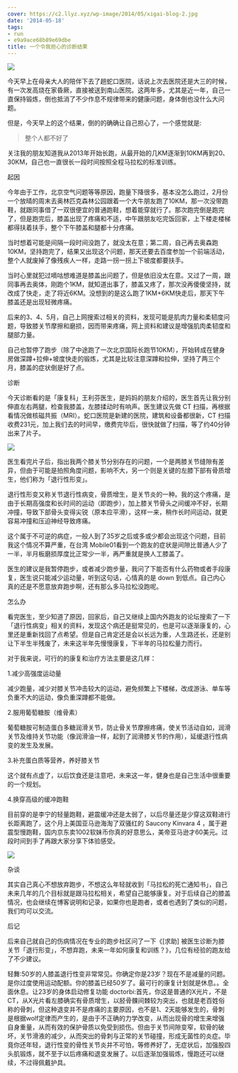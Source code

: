 ```yaml
---
cover: https://c2.llyz.xyz/wp-image/2014/05/xigai-blog-2.jpg
date: '2014-05-18'
tags:
- run
- e9a9ace68b89e69dbe
title: 一个令我担心的诊断结果
---
```


![](https://c2.llyz.xyz/wp-image/2014/05/xigai-blog-2.jpg)

今天早上在母亲大人的陪伴下去了趟蛇口医院，话说上次去医院还是大三的时候，有一次发高烧在家昏厥，直接被送到南山医院。这两年多，尤其是近一年，自己一直保持锻炼，倒也抵消了不少作息不规律带来的健康问题，身体倒也没什么大问题。

但是，今天早上的这个结果，倒的的确确让自己担心了，一个感觉就是:

> 整个人都不好了

关注我的朋友知道我从2013年开始长跑，从最开始的几KM逐渐到10KM再到20、30KM，自己也一直很长一段时间按照全程马拉松的标准训练。

起因

今年由于工作，北京空气问题等等原因，跑量下降很多，基本没怎么跑过，2月份一个放晴的周末去奥林匹克森林公园跟着一个大牛朋友跑了10KM，那一次没带跑鞋，就跟同事借了一双很便宜的普通跑鞋，想着能穿就行了。那次跑完倒是跑完了，但是跑完后，膝盖出现了疼痛和不适，中午跟朋友吃完饭回家，上下楼走楼梯都得扶着扶手，整个下午膝盖和腿都十分疼痛。

当时想着可能是间隔一段时间没跑了，就没太在意；第二周，自己再去奥森跑10KM，坚持跑完了，结果又出现这个问题，那天还要去百度参加一个前端活动，整个人就废掉了像残疾人一样，走路一拐一拐上下坡度都要扶手。

当时心里就犯过嘀咕想难道是膝盖出问题了，但是依旧没太在意。又过了一周，跟同事再去奥体，刚跑个1KM，就知道出事了，膝盖又疼了，那次没再傻傻坚持，就改成了快走，走了将近6KM。没想到的是这么跑了1KM+6KM快走后，那天下午膝盖还是出现轻微疼痛。

后来的3、4、5月，自己上网搜索过相关的资料，发现可能是肌肉力量和柔韧度问题，导致膝关节摩擦和磨损，因而带来疼痛，网上资料和建议是增强肌肉柔韧度和腿部力量。

自己也暂停了跑步（除了中途跑了一次北京国际长跑节10KM），开始转成在健身房做深蹲+拉伸+坡度快走的锻炼，尤其是比较注意深蹲和拉伸，坚持了两三个月，膝盖的症状倒是好了点。

诊断

今天诊断看的是「康复科」王利芬医生，是妈妈的朋友介绍的，医生首先让我分别伸直左右两腿，检查我膝盖，左膝揉动时有响声。医生建议先做 CT 扫描，再根据看情况做核磁共振（MRI）。蛇口医院是新建的医院，建筑和设备都很新，CT 扫描收费231元，加上我们去的时间早，缴费完毕后，很快就做了扫描，等了约40分钟出来了片子。

![](https://c2.llyz.xyz/wp-image/2014/05/xigai-blog.jpg)

医生看完片子后，指出我两个膝关节分别存在的问题，一个是两膝关节缝隙有差异，但由于可能是拍照角度问题，影响不大，另一个则是关键的左膝下部有骨质增生，他们称为「退行性形变」。

退行性形变又称关节退行性病变，骨质增生，是关节炎的一种。我的这个疼痛，是由于长期高强度和长时间的运动（即跑步），加上膝关节骨头之间缓冲不好，长期冲撞，导致下部骨头变得尖锐（原本应平滑），这样一来，稍作长时间运动，就更容易冲撞和压迫神经导致疼痛。

这个属于不可逆的病症，一般人到了35岁之后或多或少都会出现这个问题，目前我这个情况不算严重，在台湾 Mobile01看到一个跑友的症状是间隙比普通人少了一半，半月板磨损厚度比正常少一半，再严重就是换人工膝盖了。

医生的建议是我暂停跑步，或者减少跑步量，我问了下能否有什么药物或者手段康复，医生说只能减少运动量，听到这句话，心情真的是 down 到低点。自己内心真的还是不愿意放弃跑步啊，还有那么多马拉松没跑呢。

怎么办

看完医生，至少知道了原因，回家后，自己又继续上国内外跑友的论坛搜索了一下「退行性病变」相关的资料，发现这个病还是挺常见的，也是可以逐渐康复的，心里还是重新找回了点希望。但是自己肯定还是会以长远为重，人生路还长，还是别让下半生半残废了，未来这半年先慢慢康复，下半年的马拉松量力而行。

对于我来说，可行的的康复和治疗方法主要是这几样：

1.减少高强度运动量

减少跑量，减少对膝关节冲击较大的运动，避免频繁上下楼梯，改成游泳、单车等负重不大的运动，像负重深蹲都不能做。

2.服用葡萄糖胺（维骨素）

葡萄糖胺可制造蛋白多糖润滑关节，防止骨关节摩擦疼痛，使关节活动自如，润滑关节及维持关节功能（像润滑油一样，起到了润滑膝关节的作用），延缓退行性病变的发生及发展。

3.补充蛋白质等营养，养好膝关节

这个就有点虚了，以后饮食还是注意吧，未来这一年，健身也是自己生活中很重要的一个规划。

4.换穿高级的缓冲跑鞋

目前穿的是李宁的轻量跑鞋，避震缓冲还是太弱了，以后尽量还是少穿这双鞋进行长距离跑了，这个月上美国亚马逊海淘了双骚红的 Saucony Kinvara 4 ，属于避震型慢跑鞋，国内京东卖1002软妹币你真的好意思么，美帝亚马逊才60美元。过段时间到手了再跟大家分享下体验感受。

![](https://c2.llyz.xyz/wp-image/2014/05/SauconyKinvara4.jpg)

杂谈

其实自己真心不想放弃跑步，不想这么年轻就收到「马拉松的死亡通知书」，自己未来几年的几个目标就是跟马拉松相关，希望自己能够康复。对于后续自己的膝盖情况，也会继续在博客说明和记录，如果你也是跑者，或者也遇到了类似的问题，我们均可以交流。

后记

后来自己就自己的伤病情况在专业的跑步社区问了一下《\[求助\] 被医生诊断为膝关节「退行形变」，不想弃跑，未来一年如何康复和训练？》，几位有经验的跑友给了不少建议。

轻舞:50岁的人膝盖退行性变非常常见。你确定你是23岁？现在不是减量的问题。是你过度使用运动配额。你的膝盖已经50岁了。最可行的康复计划就是休息。。全面休息。让23岁的身体启动修复功能 doctorbi:首先，你这是普通的X光片，不是CT，从X光片看左膝确实有骨质增生，以胫骨髁间棘较为突出，也就是老百姓俗称的骨刺，但这种退变并不是疼痛的主要原因，也不是1、2天能够发生的，骨刺是根据wolf定律而产生的，是由于不正确的力学改变，从而出现骨的增生来增强自身重量，从而有效的保护骨质以免受到损伤。但由于关节间隙变窄，软骨的破坏，关节滑液的减少，从而突出的骨刺与正常的关节碰撞，形成无菌性的炎症。毕竟你还年轻，退行性变的骨性关节炎并不可怕，等修养好了，无症状后，加强股四头肌锻炼，就不至于以后疼痛和退变发展了。以后逐渐加强锻炼，慢跑还可以继续，不过得佩戴护具。
